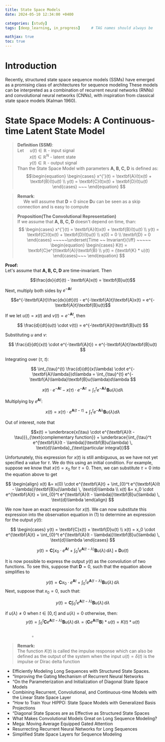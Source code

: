 ```yaml
---
title: State Space Models
date: 2024-05-10 12:34:00 +0400 

categories: [study]
tags: [deep_learning, in_progress]     # TAG names should always be 

mathjax: true
toc: true
---
```


# Introduction 

Recently, structured state space sequence models (SSMs)
have emerged as a promising class of architectures for sequence modeling
These models can be interpreted as a combination of recurrent neural networks (RNNs) and convolutional neural networks (CNNs), with inspiration
from classical state space models (Kalman 1960).


#  State Space Models: A Continuous-time Latent State Model

> **Definition (SSM)**:   
> Let $~~~~ u(t) \in \mathbb{R}$ - input signal   
> $~~~~~~~~~~ x(t) \in \mathbb{R}^N$ - latent state    
> $~~~~~~~~~~ y(t) \in \mathbb{R}$ - output signal    
> Than the State Space Model with parameters $\textbf{A, B, C, D}$ is defined as:
> $$\begin{equation}
\begin{cases}
x^{'}(t) = \textbf{A}(t)x(t) + \textbf{B}(t)u(t) \\
y(t) = \textbf{C}(t)x(t)  + \textbf{D}(t)u(t)
\end{cases} ~~~
\end{equation}
$$

> **Remark**:    
> $~~~~$ We will assume that $\textbf{D}$ = 0 since $\textbf{D}u$ can be seen as a skip connection and is easy to compute 



> **Proposition(The Convolutional Representation)**    
> If we assume that  $\textbf{A, B, C, D}$ doesn't depend on time, than:
> $$ \begin{cases}
x^{'}(t) = \textbf{A}(t)x(t) + \textbf{B}(t)u(t) \\
y(t) = \textbf{C}(t)x(t)  + \textbf{D}(t)u(t) \\
x(0) = 0 \\
\textbf{D} = 0 
\end{cases} ~~~~~\underset{Time ~~ Invariant}{\iff} ~~~~~ 
\begin{equation}
\begin{cases}
K(t) = \textbf{C}e^{t\textbf{A}}\textbf{B} \\
y(t) = (\textbf{K} * u)(t) 
\end{cases}~~~
\end{equation}
$$

**Proof:**   
Let's assume that $\textbf{A, B, C, D}$ are time-invariant. Then

$$\frac{dx}{dt}(t) - \textbf{A}x(t) = \textbf{B}u(t)$$

Next, multiply both sides by  $e^{-\textbf{A}t}$

$$e^{-\textbf{A}t}\frac{dx}{dt}(t) - e^{-\textbf{A}t}\textbf{A}x(t) = e^{-\textbf{A}t}\textbf{B}u(t)$$

If we let $u(t) = x(t)$ and $v(t) = e^{-\textbf{A}t}$, then

$$
\frac{d}{dt}(u(t) \cdot v(t)) =  e^{-\textbf{A}t}\textbf{B}u(t) 
$$

Substituting $u$ and $v$: 

$$
\frac{d}{dt}(x(t) \cdot e^{-\textbf{A}t}) =  e^{-\textbf{A}t}\textbf{B}u(t) 
$$

Integrating over $(\tau,~ t)$:

$$
\int_{\tau}^{t} \frac{d}{dt}(x(\lambda) \cdot e^{-\textbf{A}\lambda})d\lambda =  \int_{\tau}^{t} e^{-\textbf{A}\lambda}\textbf{B}u(\lambda)d\lambda 
$$

$$x(t) \cdot e^{-\textbf{A}t} - x(\tau) \cdot e^{-\textbf{A}\tau} = \int_{\tau}^{t} e^{-\textbf{A}\lambda}\textbf{B}u(\lambda)d\lambda $$

Multiplying by $e^{\textbf{A}t}$:

$$x(t)  =  x(\tau) \cdot e^{\textbf{A}(t - \tau )} + \int_{\tau}^{t} e^{-\textbf{A}\lambda}\textbf{B}u(\lambda)d\lambda $$

Out of interest, note that

$$x(t) = \underbrace{x(\tau) \cdot e^{\textbf{A}(t - \tau)}}_{\text{complementary function}} + \underbrace{\int_{\tau}^t e^{\textbf{A}(t - \lambda)}\textbf{B}u(\lambda) \, \text{d}\lambda}_{\text{particular integral}}$$

Unfortunately, this expression for $x(t)$ is still ambiguous, as we have not yet specified a value for $\tau$. We do this using an initial condition. For example, suppose we know that $x(\tau)=x_0$ for $\tau=0$. Then, we can substitute $\tau=0$ into the equation above to get

$$
\begin{align}
x(t) &= x(0) \cdot e^{\textbf{A}t} + \int_{0}^t e^{\textbf{A}(t - \lambda)}\textbf{B}u(\lambda) \, \text{d}\lambda \\
x(t) &= x_0 \cdot e^{\textbf{A}t} + \int_{0}^t e^{\textbf{A}(t - \lambda)}\textbf{B}u(\lambda) \, \text{d}\lambda
\end{align}
$$

We now have an exact expression for $x(t)$. We can now substitute this expression into the observation equation in (1) to determine an expression for the output  $y(t)$:

$$
\begin{cases}
y(t) = \textbf{C}x(t)  + \textbf{D}u(t) \\ 
x(t) = x_0 \cdot e^{\textbf{A}t} + \int_{0}^t e^{\textbf{A}(t - \lambda)}\textbf{B}u(\lambda) \, \text{d}\lambda
\end{cases}
$$

$$ y(t) = \textbf{C} \left[x_0 \cdot e^{\textbf{A}t} + \int_{0}^t e^{\textbf{A}(t - \lambda)}\textbf{B}u(\lambda) \, \text{d}\lambda \right]  + \textbf{D}u(t) $$

It is now possible to express the output $y(t)$ as the convolution of two functions. To see this, suppose that $\textbf{D}=0$, such that the equation above simplifies to

$$ y(t) =  \textbf{C}x_0 \cdot e^{\textbf{A}t} + \int_{0}^t e^{\textbf{A}(t - \lambda)}\textbf{B}u(\lambda) \, \text{d}\lambda  $$
Next, suppose that $x_0=0$, such that:

$$ y(t) =  \textbf{C}\int_{0}^t e^{\textbf{A}(t - \lambda)}\textbf{B}u(\lambda) \, \text{d}\lambda  $$

if $u(\lambda) \neq 0$ when $t \in [0, t]$ and $u(\lambda) = 0$ otherwise, then: 
$$ y(t) =  \int_{0}^t \textbf{C}e^{\textbf{A}(t - \lambda)}\textbf{B}u(\lambda) \, \text{d}\lambda = (\textbf{C}  e^{\textbf{A}(t)} \textbf{B} ) * u(t) = K(t) * u(t)$$
 $~~~~~~~~~~~~~~~~~~~~~~~~~~~~~~~~~~~~~~~~~~~~~~~~~~~~~~~~~~~~~~~~~~~~~~~~~~~~~~~~~~~~~~~~~~~~~~~~~~~~~~~~~~~~~~~~~~~~~~~~~~~~~~~~~~~~~~~~~~~~~~~~~~~~~~\square$

> **Remark:**    
> The function $K(t)$ is called the impulse response which can also be defined as
the output of the system when the input $u(t) = \delta(t)$ is the impulse or Dirac delta function







- Efficiently Modeling Long Sequences with Structured State Spaces.
- “Improving the Gating Mechanism of Recurrent Neural Networks
- “On the Parameterization and Initialization of Diagonal State Space Models
- Combining Recurrent, Convolutional, and Continuous-time Models with the Linear State Space Layer
- “How to Train Your HIPPO: State
Space Models with Generalized Basis Projections
- “Diagonal State Spaces are as Effective as Structured State
Spaces
- What Makes Convolutional Models
Great on Long Sequence Modeling?
- Mega: Moving Average Equipped Gated Attention
- Resurrecting Recurrent Neural Networks for Long Sequences
- Simplified State Space Layers for Sequence
Modeling


